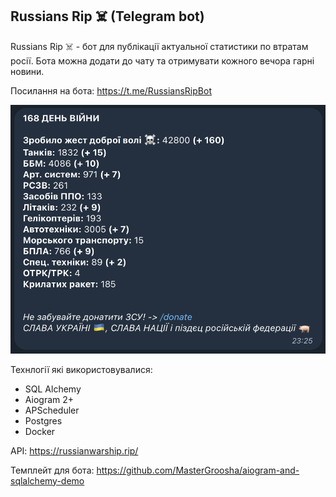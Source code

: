 ## Russians Rip ☠️ (Telegram bot)
Russians Rip ☠️ - бот для публікації актуальної статистики по втратам росії. Бота можна додати до чату та отримувати кожного вечора гарні новини.

Посилання на бота: https://t.me/RussiansRipBot

![screenshot](images/screenshot.png)

Технлогії які використовувалися:
* SQL Alchemy
* Aiogram 2+
* APScheduler
* Postgres
* Docker


API: https://russianwarship.rip/

Темплейт для бота: https://github.com/MasterGroosha/aiogram-and-sqlalchemy-demo
